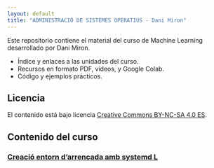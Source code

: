 ```yaml
---
layout: default
title: "ADMINISTRACIÓ DE SISTEMES OPERATIUS - Dani Miron"
---
```


Este repositorio contiene el material del curso de Machine Learning desarrollado por Dani Miron.

- Índice y enlaces a las unidades del curso.
- Recursos en formato PDF, vídeos, y Google Colab.
- Código y ejemplos prácticos.

## Licencia

El contenido está bajo licencia [Creative Commons BY-NC-SA 4.0 ES](LICENSE.md).

## Contenido del curso

### [Creació entorn d’arrencada amb systemd L](unidad1/unidad1.md)  

